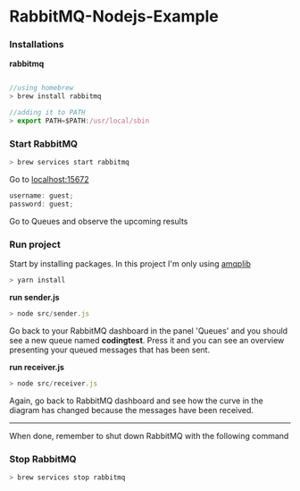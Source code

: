 # RabbitMQ-Nodejs-Example

### Installations

**rabbitmq**

```javascript

//using homebrew
> brew install rabbitmq

//adding it to PATH
> export PATH=$PATH:/usr/local/sbin
```

### Start RabbitMQ

```javascript
> brew services start rabbitmq
```

Go to [localhost:15672](http://localhost:15672/#/)

```javascript
username: guest;
password: guest;
```

Go to Queues and observe the upcoming results

### Run project

Start by installing packages.
In this project I'm only using [amqplib](https://www.npmjs.com/package/amqplib)

```javascript
> yarn install
```

**run sender.js**

```javascript
> node src/sender.js
```

Go back to your RabbitMQ dashboard in the panel 'Queues' and you should see a new queue named **codingtest**. Press it and you can see an overview presenting your queued messages that has been sent.

**run receiver.js**

```javascript
> node src/receiver.js
```

Again, go back to RabbitMQ dashboard and see how the curve in the diagram has changed because the messages have been received.

---

When done, remember to shut down RabbitMQ with the following command

### Stop RabbitMQ

```javascript
> brew services stop rabbitmq
```

